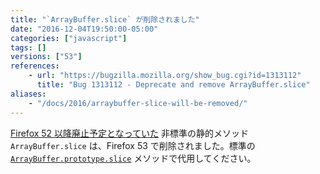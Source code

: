 ```yaml
---
title: "`ArrayBuffer.slice` が削除されました"
date: "2016-12-04T19:50:00-05:00"
categories: ["javascript"]
tags: []
versions: ["53"]
references:
    - url: "https://bugzilla.mozilla.org/show_bug.cgi?id=1313112"
      title: "Bug 1313112 - Deprecate and remove ArrayBuffer.slice"
aliases:
    - "/docs/2016/arraybuffer-slice-will-be-removed/"
---
```

[Firefox 52 以降廃止予定となっていた](https://www.fxsitecompat.com/ja/docs/2016/arraybuffer-slice-has-been-deprecated/) 非標準の静的メソッド `ArrayBuffer.slice` は、Firefox 53 で削除されました。標準の [`ArrayBuffer.prototype.slice`](https://developer.mozilla.org/ja/docs/Web/JavaScript/Reference/Global_Objects/ArrayBuffer/slice) メソッドで代用してください。
